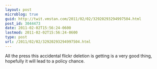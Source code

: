 ```yaml
---
layout: post
microblog: true
guid: http://twit.vmstan.com/2011/02/02/32920293294997504.html
post_id: 3044473
date: 2011-02-02T15:56:24-0600
lastmod: 2011-02-02T15:56:24-0600
type: post
url: /2011/02/02/32920293294997504.html
---
```

All the press this accidental flickr deletion is getting is a very good thing, hopefully it will lead to a policy chance.
